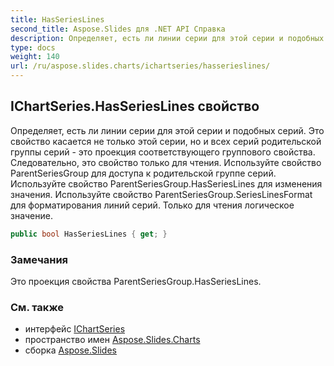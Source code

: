 ```yaml
---
title: HasSeriesLines
second_title: Aspose.Slides для .NET API Справка
description: Определяет, есть ли линии серии для этой серии и подобных серий. Это свойство касается не только этой серии, но и всех серий родительской группы серий - это проекция соответствующего группового свойства. Следовательно, это свойство только для чтения. Используйте свойство ParentSeriesGroup для доступа к родительской группе серий. Используйте свойство ParentSeriesGroup.HasSeriesLines для изменения значения. Используйте свойство ParentSeriesGroup.SeriesLinesFormat для форматирования линий серий. Только для чтения логическое значение.
type: docs
weight: 140
url: /ru/aspose.slides.charts/ichartseries/hasserieslines/
---
```


## IChartSeries.HasSeriesLines свойство

Определяет, есть ли линии серии для этой серии и подобных серий. Это свойство касается не только этой серии, но и всех серий родительской группы серий - это проекция соответствующего группового свойства. Следовательно, это свойство только для чтения. Используйте свойство ParentSeriesGroup для доступа к родительской группе серий. Используйте свойство ParentSeriesGroup.HasSeriesLines для изменения значения. Используйте свойство ParentSeriesGroup.SeriesLinesFormat для форматирования линий серий. Только для чтения логическое значение.

```csharp
public bool HasSeriesLines { get; }
```

### Замечания

Это проекция свойства ParentSeriesGroup.HasSeriesLines.

### См. также

* интерфейс [IChartSeries](../../ichartseries)
* пространство имен [Aspose.Slides.Charts](../../ichartseries)
* сборка [Aspose.Slides](../../../)

<!-- DO NOT EDIT: сгенерировано xmldocmd для Aspose.Slides.dll -->